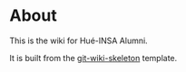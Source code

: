# About

This is the wiki for Hué-INSA Alumni.

It is built from the [git-wiki-skeleton](https://github.com/Drassil/git-wiki-skeleton) template.

